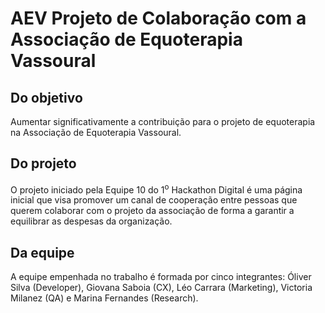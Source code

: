 # AEV Projeto de Colaboração com a Associação de Equoterapia Vassoural

## Do objetivo

Aumentar significativamente a contribuição para o projeto de equoterapia na Associação de Equoterapia Vassoural.

## Do projeto

O projeto iniciado pela Equipe 10 do 1<sup>o</sup> Hackathon Digital é uma página inicial que visa promover um canal de cooperação entre pessoas que querem colaborar com o projeto da associação de forma a garantir a equilibrar as despesas da organização.

## Da equipe

A equipe empenhada no trabalho é formada por cinco integrantes: Óliver Silva (Developer), Giovana Saboia (CX), Léo Carrara (Marketing), Victoria Milanez (QA) e Marina Fernandes (Research).
